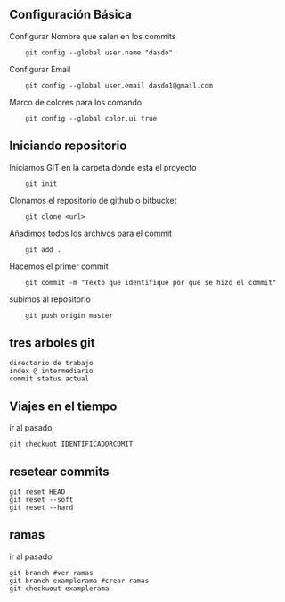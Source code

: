 ## Configuración Básica

Configurar Nombre que salen en los commits
```ssh
	git config --global user.name "dasdo"
```
Configurar Email
```ssh	
	git config --global user.email dasdo1@gmail.com
```
Marco de colores para los comando
```ssh
	git config --global color.ui true
```

## Iniciando repositorio

Iniciamos GIT en la carpeta donde esta el proyecto
```ssh
	git init
```
Clonamos el repositorio de github o bitbucket
```ssh
	git clone <url>
```
Añadimos todos los archivos para el commit
```ssh
	git add .
```
Hacemos el primer commit
```ssh
	git commit -m "Texto que identifique por que se hizo el commit"
```
subimos al repositorio
```ssh
	git push origin master
```
## tres arboles git
```ssh 
directorio de trabajo
index @ intermediario
commit status actual
```
## Viajes en el tiempo 
ir al pasado
```ssh 
git checkuot IDENTIFICADORCOMIT
```
## resetear commits

```ssh
git reset HEAD
git reset --soft
git reset --hard

``` 
## ramas 
ir al pasado
```ssh 
git branch #ver ramas
git branch examplerama #crear ramas 
git checkuout examplerama

```